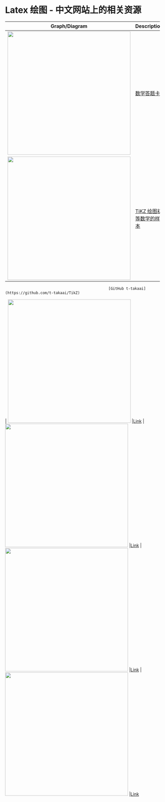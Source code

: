 # Latex 绘图 - 中文网站上的相关资源

|Graph/Diagram | Description | 
|---------------| --------------------|   
| <img src="http://pics.latexstudio.net/wp-content/uploads/2017/02/dtkmbbx1.png" width=400> |[数学答题卡](https://www.latexstudio.net/archives/9513.html)
| <img src="http://pics.latexstudio.net/article/2019/0303/63722a88ffb57e8.png" width=400> |[TiKZ 绘图初等数学的样本](https://www.latexstudio.net/archives/51591.html) </br>
                                                   [GitHub t-takaai](https://github.com/t-takaai/TikZ) 
| <img src="" width=400> |[Link]()
| <img src="" width=400> |[Link]()
| <img src="" width=400> |[Link]()
| <img src="" width=400> |[Link]()
